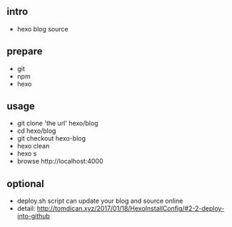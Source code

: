 ## intro

- hexo blog source 

## prepare

- git 
- npm
- hexo 

## usage

- git clone 'the url' hexo/blog
- cd hexo/blog
- git checkout hexo-blog
- hexo clean
- hexo s  
- browse http://localhost:4000

## optional

- deploy.sh script can update your blog and source online
- detail: http://tomdican.xyz/2017/01/18/HexoInstallConfig/#2-2-deploy-into-github
